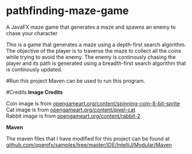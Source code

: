 # pathfinding-maze-game
A JavaFX maze game that generates a maze and spawns an enemy to chase your character

This is a game that generates a maze using a depth-first search algorithm. The objective of the player is to traverse the maze to collect all the coins while trying to avoid the enemy. The enemy is continously chasing the player and its path is generated using a breadth-first search algorithm that is continously updated.

#Run this project
Maven can be used to run this program.

#Credits
**Image Credits**

Coin image is from [opengameart.org/content/spinning-coin-8-bit-sprite](https://opengameart.org/content/spinning-coin-8-bit-sprite)  
Cat image is from [opengameart.org/content/pixel-cat](https://opengameart.org/content/pixel-cat)  
Rabbit image is from [opengameart.org/content/rabbit-2](https://opengameart.org/content/rabbit-2)

**Maven**

The maven files that I have modified for this project can be found at  
[github.com/openjfx/samples/tree/master/IDE/IntelliJ/Modular/Maven](https://github.com/openjfx/samples/tree/master/IDE/IntelliJ/Modular/Maven)